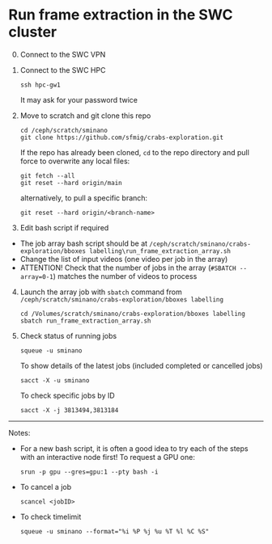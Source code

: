 # Run frame extraction in the SWC cluster

0. Connect to the SWC VPN

1. Connect to the SWC HPC

   ```
   ssh hpc-gw1
   ```

   It may ask for your password twice

2. Move to scratch and git clone this repo

   ```
   cd /ceph/scratch/sminano
   git clone https://github.com/sfmig/crabs-exploration.git
   ```

   If the repo has already been cloned, `cd` to the repo directory and pull force to overwrite any local files:

   ```
   git fetch --all
   git reset --hard origin/main
   ```

   alternatively, to pull a specific branch:

   ```
   git reset --hard origin/<branch-name>
   ```

3. Edit bash script if required

- The job array bash script should be at `/ceph/scratch/sminano/crabs-exploration/bboxes labelling\run_frame_extraction_array.sh`
- Change the list of input videos (one video per job in the array)
- ATTENTION!
  Check that the number of jobs in the array (`#SBATCH --array=0-1`) matches the number of videos to process

4. Launch the array job with `sbatch` command from `/ceph/scratch/sminano/crabs-exploration/bboxes labelling`

   ```
   cd /Volumes/scratch/sminano/crabs-exploration/bboxes labelling
   sbatch run_frame_extraction_array.sh
   ```

5. Check status of running jobs

   ```
   squeue -u sminano
   ```

   To show details of the latest jobs (included completed or cancelled jobs)

   ```
   sacct -X -u sminano
   ```

   To check specific jobs by ID

   ```
   sacct -X -j 3813494,3813184
   ```

---

Notes:

- For a new bash script, it is often a good idea to try each of the steps with an interactive node first! To request a GPU one:
  ```
  srun -p gpu --gres=gpu:1 --pty bash -i
  ```
- To cancel a job
  ```
  scancel <jobID>
  ```
- To check timelimit
  ```
  squeue -u sminano --format="%i %P %j %u %T %l %C %S"
  ```
